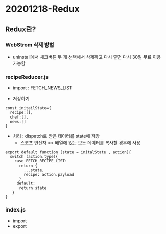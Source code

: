 # 20201218-Redux

## Redux란?

### WebStrom 삭제 방법
- uninstall에서 체크버튼 두 개 선택해서 삭제하고 다시 깔면 다시 30일 무료 이용 가능함


### recipeReducer.js
- import : FETCH_NEWS_LIST

- 저장하기

```react
const initailState={
  recipe:[],
  chef:[],
  news:[]
}
```

- 처리 : dispatch로 받은 데이터를 state에 저장
  - 스코프 연산자 => 배열에 있는 모든 데이터를 복사할 경우에 사용
  
```react
export default function (state = initalState , action){
  switch (action.type){
    case FETCH_RECIPE_LIST:
      return {
        ...state,
        recipe: action.payload
      }
     default:
      return state
   }
}
```

### index.js
- import
- export

